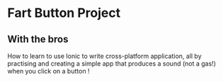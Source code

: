 # Fart Button Project
## With the bros
How to learn to use Ionic to write cross-platform application, all by practising and creating a simple app that produces a sound (not a gas!) when you click on a button !
